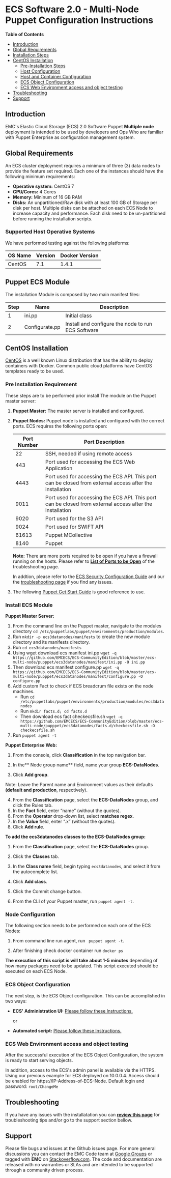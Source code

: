 # ECS Software 2.0 - Multi-Node Puppet Configuration Instructions


**Table of Contents**
- [Introduction](#introduction)
- [Global Requirements](#global-requirements)
- [Installation Steps](#installation-steps)
- [CentOS Installation](#centos-installation)
	- [Pre-Installation Steps](#pre-installation-steps)
	- [Host Configuration](#host-configuration)
	- [Host and Container Configuration](#host-and-container-configuration)
	- [ECS Object Configuration](#ecs-object-configuration)
	- [ECS Web Environment access and object testing](#ecs-web-environment-access-and-object-testing)
- [Troubleshooting](#troubleshooting)
- [Support](#support)



## Introduction

EMC's Elastic Cloud Storage (ECS) 2.0 Software Puppet **Multiple node** deployment is intended to be used by developers and Ops Who are familiar with Puppet Enterprise as configuration management system.


## Global Requirements

An ECS cluster deployment requires a minimum of three (3) data nodes to provide the feature set required. Each one of the instances should have the following minimum requirements: 

- **Operative system:** CentOS 7
- **CPU/Cores:** 4 Cores
- **Memory:** Mininum of 16 GB RAM
- **Disks:** An unpartitioned/Raw disk with at least 100 GB of Storage per disk per host. Multiple disks can be attached on each ECS Node to increase capacity and performance. Each disk need to be un-partitioned before running the installation scripts.


### Supported Host Operative Systems

We have performed testing against the following platforms: 

OS Name | Version | Docker Version |
|-------|---------|----------------|
|CentOS	| 7.1	  | 1.4.1          |


## Puppet ECS Module 

The installation Module is composed by two main manifest files:

|Step| Name | Description |
|------|------|-----------|
|1| ini.pp | Initial class|
|2| Configurate.pp  | Install and configure the node to run ECS Software|


## CentOS Installation

[CentOS](http://www.centos.org/) is a well known Linux distribution that has the ability to deploy containers with Docker. Common public cloud platforms have CentOS templates ready to be used.


### Pre Installation Requirement

These steps are to be performed prior install The module on the Puppet master server:

1. **Puppet Master:** The master server is installed and configured.

2. **Puppet Nodes:** Puppet node is installed and configured with the correct ports. ECS requires the following ports open:

	|Port Number|Port Description|
	|-----------|----------------|
	|22| SSH, needed if using remote access |
	|443 | Port used for accessing the ECS Web Application|
	|4443| Port used for accessing the ECS API. This port can be closed from external access after the installation|
	|9011| Port used for accessing the ECS API. This port can be closed from external access after the installation|
	|9020| Port used for the S3 API|
	|9024| Port used for SWIFT API |
	|61613| Puppet MCollective |
	|8140| Puppet |

	**Note:** There are more ports required to be open if you have a firewall running on the hosts. Please refer to **[List of Ports to be Open](https://github.com/EMCECS/ECS-CommunityEdition/blob/master/Documentation/ECS-Troubleshooting.md#list-of-open-ports-required-on-each-ecs-data-node)** of the troubleshooting page.

	In addtion, please refer to the [ECS Security Configuration Guide](https://community.emc.com/docs/DOC-45012 "ECS Security Configuration Guide") and our the [troubleshooting page](https://github.com/EMCECS/ECS-CommunityEdition/blob/master/Documentation/ECS-Troubleshooting.md "troubleshooting page") if you find any issues.

3. The following [Puppet Get Start Guide](http://info.puppetlabs.com/pe-azure-gsg.html) is good reference to use.

### Install ECS Module 

**Puppet Master Server:**
 
1. From the command line on the Puppet master, navigate to the modules directory `cd /etc/puppetlabs/puppet/environments/production/modules`.
2. Run `mkdir -p ecs3datanodes/manifests` to create the new module directory and its manifests directory.
3. Run `cd ecs3datanodes/manifests`
3. Using wget download ecs manifest ini.pp `wget -q https://github.com/EMCECS/ECS-CommunityEdition/blob/master/ecs-multi-node/pupppet/ecs3datanodes/manifest/ini.pp -O ini.pp`
4. Then download ecs manifest configure.pp `wget -q https://github.com/EMCECS/ECS-CommunityEdition/blob/master/ecs-multi-node/pupppet/ecs3datanodes/manifest/configure.pp -O configure.pp`
5. Add custom Fact to check if ECS breadcrum file exists on the node machines.
	- Run `cd /etc/puppetlabs/puppet/environments/production/modules/ecs3datanodes`
	- Run `mkdir facts.d; cd facts.d`
	- Then download ecs fact checkecsfile.sh `wget -q https://github.com/EMCECS/ECS-CommunityEdition/blob/master/ecs-multi-node/pupppet/ecs3datanodes/facts.d/checkecsfile.sh -O checkecsfile.sh`
5. Run `puppet agent -t`


**Puppet Enterprise Web:**

1. From the console, click **Classification** in the top navigation bar.

2. In the** Node group name** field, name your group **ECS-DataNodes**.
3. Click **Add group**.

Note: Leave the Parent name and Environment values as their defaults **(default and production**, respectively).

4. From the **Classification** page, select the **ECS-DataNodes** group, and click the Rules tab.
5. In the **Fact** field, enter “name” (without the quotes).
6. From the **Operator** drop-down list, select **matches regex**.
7. In the **Value** field, enter “.x” (without the quotes).
8. Click **Add rule**.

**To add the ecs3datanodes classes to the ECS-DataNodes group:**

1. From the **Classification** page, select the **ECS-DataNodes** group.
2. Click the **Classes** tab.
3. In the **Class name** field, begin typing `ecs3datanodes`, and select it from the autocomplete list.
4. Click **Add class**.
6. Click the Commit change button.

7. From the CLI of your Puppet master, run `puppet agent -t`.


### Node Configuration

The following section needs to be performed on each one of the ECS Nodes:

1. From command line run agent, run ` puppet agent -t`.

2. After finishing check docker container run `docker ps`

**The execution of this script is will take about 1-5 minutes** depending of how many packages need to be updated. This script executed should be executed on each ECS Node.


### ECS Object Configuration 

The next step, is the ECS Object configuration. This can be accomplished in two ways: 

- **ECS' Administration UI:** [Please follow these Instructions.](https://github.com/EMCECS/ECS-CommunityEdition/blob/master/Documentation/ECS-UI-Web-Interface.md "ECS UI Object Configuration via Administration website")

	or

- **Automated script:** [Please follow these Instructions.](https://github.com/EMCECS/ECS-CommunityEdition/blob/master/Documentation/ECS-MultiNode-Instructions.md#ecs-object-configuration "ECS UI Object Configuration via Automated script")





### ECS Web Environment access and object testing

After the successful execution of the ECS Object Configuration, the system is ready to start serving objects.

In addition, access to the ECS's admin panel is available via the HTTPS. Using our previous example for ECS deployed on 10.0.0.4. Access should be enabled for https://IP-Address-of-ECS-Node. Default login and password: `root/ChangeMe`
  

## Troubleshooting
If you have any issues with the installatation you can **[review this page](https://github.com/EMCECS/ECS-CommunityEdition/blob/master/Documentation/ECS-Troubleshooting.md "Troubleshooting page")** for troubleshooting tips and/or go to the support section bellow.


## Support

Please file bugs and issues at the Github issues page. For more general discussions you can contact the EMC Code team at <a href="https://groups.google.com/forum/#!forum/emccode-users">Google Groups</a> or tagged with **EMC** on <a href="https://stackoverflow.com">Stackoverflow.com</a>. The code and documentation are released with no warranties or SLAs and are intended to be supported through a community driven process.
